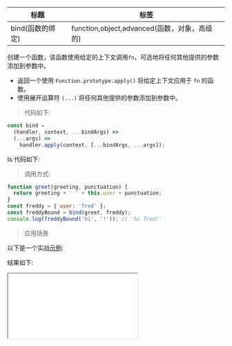 | 标题             | 标签                                         |
| ---------------- | -------------------------------------------- |
| bind(函数的绑定) | function,object,advanced(函数，对象，高级的) |

创建一个函数，该函数使用给定的上下文调用`fn`，可选地将任何其他提供的参数添加到参数中。

- 返回一个使用 `Function.prototype.apply()` 将给定上下文应用于 `fn` 的函数。
- 使用展开运算符 `(...)` 将任何其他提供的参数添加到参数中。

> 代码如下:

```js
const bind =
  (handler, context, ...bindArgs) =>
  (...args) =>
    handler.apply(context, [...bindArgs, ...args]);
```

ts 代码如下:

<div class="code-editor" data-url="codes/javascript/ts/bind.ts" data-language="typescript"></div>

> 调用方式:

```js
function greet(greeting, punctuation) {
  return greeting + ' ' + this.user + punctuation;
}
const freddy = { user: 'fred' };
const freddyBound = bind(greet, freddy);
console.log(freddyBound('hi', '!')); // 'hi fred!'
```

> 应用场景

以下是一个实战<a href="codes/javascript/html/bind.html" target="_blank" rel="noopener noreferrer">示例</a>:

<div class="code-editor" data-url="codes/javascript/html/bind.html" data-language="html"></div>

结果如下:

<iframe src="codes/javascript/html/bind.html"></iframe>
